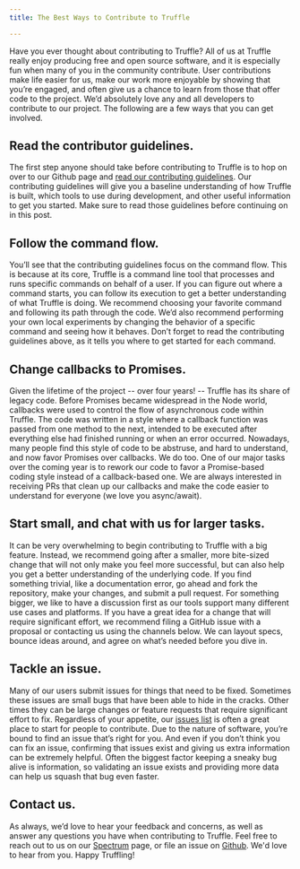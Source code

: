 ```yaml
---
title: The Best Ways to Contribute to Truffle

---
```


Have you ever thought about contributing to Truffle? All of us at Truffle really enjoy producing free and open source software, and it is especially fun when many of you in the community contribute. User contributions make life easier for us, make our work more enjoyable by showing that you’re engaged, and often give us a chance to learn from those that offer code to the project. We’d absolutely love any and all developers to contribute to our project. The following are a few ways that you can get involved.

## Read the contributor guidelines.

The first step anyone should take before contributing to Truffle is to hop on over to our Github page and [read our contributing guidelines](https://github.com/trufflesuite/truffle/blob/develop/CONTRIBUTING.md). Our contributing guidelines will give you a baseline understanding of how Truffle is built, which tools to use during development, and other useful information to get you started. Make sure to read those guidelines before continuing on in this post.

## Follow the command flow.

You’ll see that the contributing guidelines focus on the command flow. This is because at its core, Truffle is a command line tool that processes and runs specific commands on behalf of a user. If you can figure out where a command starts, you can follow its execution to get a better understanding of what Truffle is doing. We recommend choosing your favorite command and following its path through the code. We’d also recommend performing your own local experiments by changing the behavior of a specific command and seeing how it behaves. Don’t forget to read the contributing guidelines above, as it tells you where to get started for each command.

## Change callbacks to Promises.

Given the lifetime of the project -- over four years! -- Truffle has its share of legacy code. Before Promises became widespread in the Node world, callbacks were used to control the flow of asynchronous code within Truffle. The code was written in a style where a callback function was passed from one method to the next, intended to be executed after everything else had finished running or when an error occurred. Nowadays, many people find this style of code to be abstruse, and hard to understand, and now favor Promises over callbacks. We do too. One of our major tasks over the coming year is to rework our code to favor a Promise-based coding style instead of a callback-based one. We are always interested in receiving PRs that clean up our callbacks and make the code easier to understand for everyone (we love you async/await).


## Start small, and chat with us for larger tasks.

It can be very overwhelming to begin contributing to Truffle with a big feature. Instead, we recommend going after a smaller, more bite-sized change that will not only make you feel more successful, but can also help you get a better understanding of the underlying code. If you find something trivial, like a documentation error, go ahead and fork the repository, make your changes, and submit a pull request. For something bigger, we like to have a discussion first as our tools support many different use cases and platforms. If you have a great idea for a change that will require significant effort, we recommend filing a GitHub issue with a proposal or contacting us using the channels below. We can layout specs, bounce ideas around, and agree on what’s needed before you dive in.

## Tackle an issue.

Many of our users submit issues for things that need to be fixed. Sometimes these issues are small bugs that have been able to hide in the cracks. Other times they can be large changes or feature requests that require significant effort to fix. Regardless of your appetite, our [issues list](https://github.com/trufflesuite/truffle/issues) is often a great place to start for people to contribute. Due to the nature of software, you’re bound to find an issue that’s right for you. And even if you don’t think you can fix an issue, confirming that issues exist and giving us extra information can be extremely helpful. Often the biggest factor keeping a sneaky bug alive is information, so validating an issue exists and providing more data can help us squash that bug even faster.

## Contact us.

As always, we’d love to hear your feedback and concerns, as well as answer any questions you have when contributing to Truffle. Feel free to reach out to us on our [Spectrum](https://spectrum.chat/trufflesuite) page, or file an issue on [Github](https://github.com/trufflesuite/truffle/issues). We'd love to hear from you. Happy Truffling!

